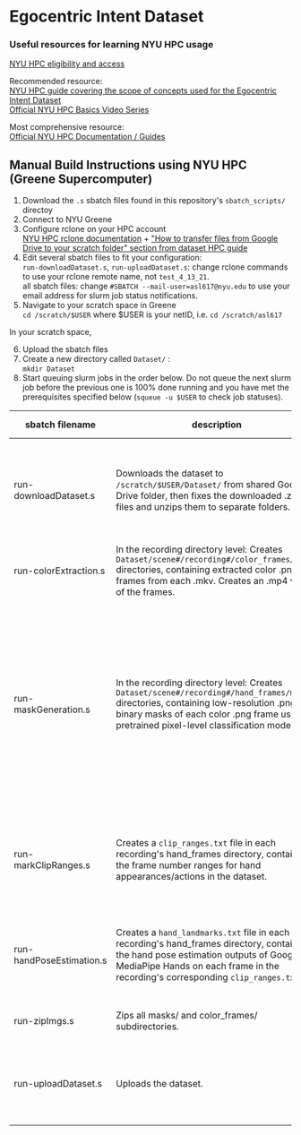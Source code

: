 Egocentric Intent Dataset
===========
### Useful resources for learning NYU HPC usage  
[NYU HPC eligibility and access](https://www.nyu.edu/life/information-technology/research-and-data-support/high-performance-computing/high-performance-computing-accounts.html)  

Recommended resource:  
[NYU HPC guide covering the scope of concepts used for the Egocentric Intent Dataset](https://docs.google.com/document/d/1gnW7C9B5QVSTrQ8s0TPMIE7UgkXThcK5H-TX-6OBK44/edit)  
[Official NYU HPC Basics Video Series](https://www.youtube.com/watch?v=0pP_TeKH1MI&list=PL5l6Qz3Xhfi9Jn9-iMKJisYsSW5tRzPSd)  

Most comprehensive resource:  
[Official NYU HPC Documentation / Guides](https://sites.google.com/a/nyu.edu/nyu-hpc/documentation?authuser=0)  

## Manual Build Instructions using NYU HPC (Greene Supercomputer)
1. Download the `.s` sbatch files found in this repository's `sbatch_scripts/` directoy
2. Connect to NYU Greene
3. Configure rclone on your HPC account  
[NYU HPC rclone documentation](https://sites.google.com/a/nyu.edu/nyu-hpc/documentation/data-management/transfering-data/google-drive) + ["How to transfer files from Google Drive to your scratch folder" section from dataset HPC guide](https://docs.google.com/document/d/1gnW7C9B5QVSTrQ8s0TPMIE7UgkXThcK5H-TX-6OBK44/edit)
4. Edit several sbatch files to fit your configuration:  
`run-downloadDataset.s`, `run-uploadDataset.s`: change rclone commands to use your rclone remote name, not `test_4_13_21`.  
all sbatch files: change `#SBATCH --mail-user=asl617@nyu.edu` to use your email address for slurm job status notifications.  
5. Navigate to your scratch space in Greene  
`cd /scratch/$USER` where $USER is your netID, i.e. `cd /scratch/asl617`  

In your scratch space,  

6. Upload the sbatch files  
7. Create a new directory called `Dataset/` :  
`mkdir Dataset`  
8. Start queuing slurm jobs in the order below. Do not queue the next slurm job before the previous one is 100% done running and you have met the prerequisites specified below (`squeue -u $USER` to check job statuses).  

| sbatch filename | description | command to queue job (for scenes 1-7) | prerequisites to running |
| ------------- | ------------- | ------------- | ------------- |
| run-downloadDataset.s | Downloads the dataset to `/scratch/$USER/Dataset/` from shared Google Drive folder, then fixes the downloaded .zip files and unzips them to separate folders. |  `sbatch --array=1-7 run-downloadDataset.s` | Must have empty directory `/scratch/Dataset/` job. Change rclone command in `run-downloadDataset.s` to use your rclone remote name, not `test_4_13_21`. |
| run-colorExtraction.s | In the recording directory level: Creates `Dataset/scene#/recording#/color_frames/` directories, containing extracted color .png frames from each .mkv. Creates an .mp4 video of the frames. | `sbatch --array=1-7 run-colorExtraction.s` | Must have completed `run-downloadDataset.s` |
| run-maskGeneration.s | In the recording directory level: Creates `Dataset/scene#/recording#/hand_frames/masks/` directories, containing low-resolution .png binary masks of each color .png frame using pretrained pixel-level classification models. | `sbatch --array=1-7 run-maskGeneration.s` | Must have completed `run-colorExtraction.s` job. Then download `HandPoseEstimation.py `, `HandPrediction.py`, `HandPredictionModel.py` and place it in each scene directory (i.e. Datset/1/ for scene 1). For each scene, also download the respective `model.pkl` and upload it to that directory level in your scratch space. The python scripts will load this model to predict hand pixels for masking. |
| run-markClipRanges.s | Creates a `clip_ranges.txt` file in each recording's hand_frames directory, containing the frame number ranges for hand appearances/actions in the dataset. | `sbatch --array=1-7 run--markClipRanges.s` | Must have completed `run-maskGeneration.s`. For each scene, download its appropriate `MarkClipRanges.py` script, and upload it to its respective scene directory. |
| run-handPoseEstimation.s | Creates a `hand_landmarks.txt` file in each recording's hand_frames directory, containing the hand pose estimation outputs of Google MediaPipe Hands on each frame in the recording's corresponding `clip_ranges.txt`. | `sbatch --array=1-7 run-handPoseEstimation.s` | Must have completed `run-markClipRanges.s` job. Then download `HandPoseEstimation.py` and place it in each scene directory (i.e. /Dataset/1/ for scene 1). |
| run-zipImgs.s | Zips all masks/ and color_frames/ subdirectories. | `sbatch --array=1-7 run-zipImgs.s` | Must have completed `run-handPoseEstimation.s` job. |
| run-uploadDataset.s | Uploads the dataset. | `sbatch --array=1-7 run-uploadDataset.s` | Must have completed `run-zipImgs.s`. Change rclone command in `run-uploadDataset.s` to use your rclone remote name, not `test_4_13_21`. |
